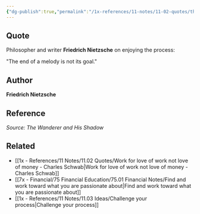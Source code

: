 ```yaml
---
{"dg-publish":true,"permalink":"/1x-references/11-notes/11-02-quotes/the-end-of-a-melody-is-not-its-goal-friedrich-nietzsche/","title":"The end of a melody is not its goal -","created":"2025-01-10T07:43:44.792+03:00","updated":"2025-01-10T15:48:42.136+03:00"}
---
```



## Quote
Philosopher and writer **Friedrich Nietzsche** on enjoying the process:

"The end of a melody is not its goal."

## Author
**Friedrich Nietzsche**

## Reference
_Source:_ [​](https://click.convertkit-mail4.com/k0u3lkvddrt6h5go6lqu6iom45r77b8/p8heh9hze5rzo9iq/aHR0cHM6Ly9hbXpuLnRvLzNVb3BNelg=)_The Wanderer and His Shadow_

## Related
- [[1x - References/11 Notes/11.02 Quotes/Work for love of work not love of money - Charles Schwab\|Work for love of work not love of money - Charles Schwab]]
- [[7x - Financial/75 Financial Education/75.01 Financial Notes/Find and work toward what you are passionate about\|Find and work toward what you are passionate about]]
- [[1x - References/11 Notes/11.03 Ideas/Challenge your process\|Challenge your process]]
